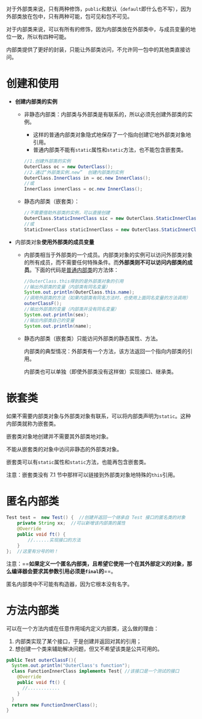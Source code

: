 对于外部类来说，只有两种修饰，`public`和默认（`default`即什么也不写），因为外部类放在包中，只有两种可能，包可见和包不可见。 

对于内部类来说，可以有所有的修饰，因为内部类放在外部类中，与成员变量的地位一致，所以有四种可能。

内部类提供了更好的封装，只能让外部类访问，不允许同一包中的其他类直接访问。



# 创建和使用

- **创建内部类的实例**

  - 非静态内部类：内部类与外部类是有联系的，所以必须先创建外部类的实例。

    - 这样的普通内部类对象隐式地保存了一个指向创建它地外部类对象地引用。
    - 普通内部类不能有`static`属性和`static`方法，也不能包含嵌套类。

    ```java
    //1.创建外部类的实例
    OuterClass oc = new OuterClass();
    //2.通过“外部类实例.new”  创建内部类的实例
    OuterClass.InnerClass in = oc.new InnerClass(); 
    //或
    InnerClass innerClass = oc.new InnerClass();
    ```

  - 静态内部类（嵌套类）：

    ```java
    //不需要借助外部类的实例，可以直接创建
    OuterClass.StaticInnerClass sic = new OuterClass.StaticInnerClass();
    //或
    StaticInnerClass staticInnerClass = new OuterClass.StaticInnerClass();
    ```

- 内部类对象**使用外部类的成员变量**

  - 内部类相当于外部类的一个成员。内部类对象的实例可以访问外部类对象的所有成员，而不需要任何特殊条件。而**外部类则不可以访问内部类的成员**。下面的代码是<u>普通内部类</u>的方法体：

    ```java
    //OuterClass.this得到的是外部类对象的引用
    //输出外部类的变量（内部类有同名变量）
    System.out.println(OuterClass.this.name);  
    //调用外部类的方法（如果内部类有同名方法时，也使用上面同名变量的方法调用）
    outerClassF(); 
    //输出外部类的变量（内部类并没有同名变量）
    System.out.println(sex);
    //输出内部类自己的变量
    System.out.println(name);
    ```

  - 静态内部类（嵌套类）只能访问外部类的静态属性、方法。

    内部类的典型情况：外部类有一个方法，该方法返回一个指向内部类的引用。

    内部类也可以单独（即使外部类没有这样做）实现接口、继承类。





# 嵌套类

如果不需要内部类对象与外部类对象有联系，可以将内部类声明为`static`。这种内部类就称为嵌套类。

嵌套类对象地创建并不需要其外部类地对象。

不能从嵌套类的对象中访问非静态的外部类对象。

嵌套类可以有`static`属性和`static`方法，也能再包含嵌套类。

注意：嵌套类没有 7.1 节中那样可以链接到外部类对象地特殊的`this`引用。





# 匿名内部类

```java
Test test =  new Test() {  //创建并返回一个继承自 Test 接口的匿名类的对象
    private String xx;  //可以新增该内部类的属性
    @Override
    public void ft() {
        //......实现接口的方法
    }
};  //这里有分号的哟！
```

注意：==**如果定义一个匿名内部类，且希望它使用一个在其外部定义的对象，那么编译器会要求其参数引用必须是`final`的**==。

匿名内部类中不可能有构造器，因为它根本没有名字。



# 方法内部类

可以在一个方法内或在任意作用域内定义内部类，这么做的理由：

1. 内部类实现了某个接口，于是创建并返回对其的引用；
2. 想创建一个类来辅助解决问题，但又不希望该类是公共可用的。

```java
public Test outerClassF(){
  System.out.println("OuterClass's function");
  class FunctionInnerClass implements Test{ //该接口是一个测试的接口
    @Override
    public void ft() {
      //............
    }
  }
  return new FunctionInnerClass();
}
```

